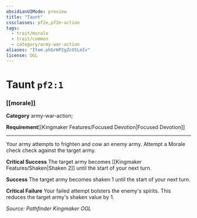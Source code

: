 ```yaml
---
obsidianUIMode: preview
title: "Taunt"
cssclasses: pf2e,pf2e-action
tags:
  - trait/morale
  - trait/common
  - category/army-war-action
aliases: "Item.phGrHP2gZcUtLmIv"
license: OGL
---
```

# Taunt `pf2:1`

### [[morale]]

**Category** army-war-action; 




**Requirement**[[Kingmaker Features/Focused Devotion|Focused Devotion]]

* * *

Your army attempts to frighten and cow an enemy army. Attempt a Morale check check against the target army.

**Critical Success** The target army becomes [[Kingmaker Features/Shaken|Shaken 2]] until the start of your next turn.

**Success** The target army becomes shaken 1 until the start of your next turn.

**Critical Failure** Your failed attempt bolsters the enemy's spirits. This reduces the target army's shaken value by 1.

*Source: Pathfinder Kingmaker*
*OGL*
